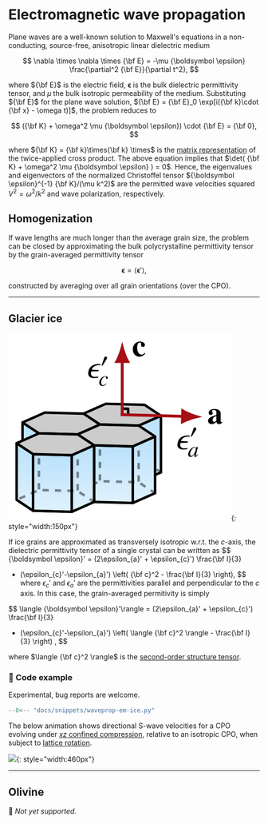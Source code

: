 # Electromagnetic wave propagation

Plane waves are a well-known solution to Maxwell's equations in a non-conducting, source-free, anisotropic linear dielectric medium

$$
\nabla \times \nabla \times {\bf E} = -\mu {\boldsymbol \epsilon} \frac{\partial^2 {\bf E}}{\partial t^2},
$$

<!--Note this can also be written as $\nabla^2 {\bf E} = \mu {\boldsymbol \epsilon} {\partial^2 {\bf E}}/{\partial t^2}$.-->
where ${\bf E}$ is the electric field, ${\boldsymbol \epsilon}$ is the bulk dielectric permittivity tensor, and $\mu$ the bulk isotropic permeability of the medium.
Substituting ${\bf E}$ for the plane wave solution, ${\bf E} = {\bf E}_0 \exp[i({\bf k}\cdot {\bf x} - \omega t)]$, the problem reduces to

$$
({\bf K} + \omega^2 \mu {\boldsymbol \epsilon}) \cdot {\bf E} = {\bf 0},
$$

where ${\bf K} = {\bf k}\times{\bf k} \times$ is the [matrix representation](https://en.wikipedia.org/wiki/Cross_product#Alternative_ways_to_compute) of the twice-applied cross product.
The above equation implies that $\det( {\bf K} + \omega^2 \mu {\boldsymbol \epsilon} ) = 0$. Hence, the eigenvalues and eigenvectors of the normalized Christoffel tensor ${\boldsymbol \epsilon}^{-1} {\bf K}/(\mu k^2)$ are the permitted wave velocities squared $V^2 = {\omega^2}/{k^2}$ and wave polarization, respectively.

## Homogenization 

If wave lengths are much longer than the average grain size, the problem can be closed by approximating the bulk polycrystalline permittivity tensor by the grain-averaged permittivity tensor

$${\boldsymbol \epsilon} = \langle {\boldsymbol \epsilon}' \rangle,$$
    
constructed by averaging over all grain orientations (over the CPO).

- - -

## Glacier ice

![](https://raw.githubusercontent.com/nicholasmr/specfab/main/images/tranisotropic/monoice-dielectric.png){: style="width:150px"}

If ice grains are approximated as transversely isotropic w.r.t. the $c$-axis, the dielectric permittivity tensor of a single crystal can be written as
$$
{\boldsymbol \epsilon}' =  (2\epsilon_{a}' + \epsilon_{c}') \frac{\bf I}{3}
+ (\epsilon_{c}'-\epsilon_{a}') \left( {\bf c}^2 - \frac{\bf I}{3} \right),
$$
where $\epsilon_{c}'$ and $\epsilon_{a}'$ are the permittivities parallel and perpendicular to the $c$ axis.
In this case, the grain-averaged permitivity is simply 

$$
\langle {\boldsymbol \epsilon}'\rangle = (2\epsilon_{a}' + \epsilon_{c}') \frac{\bf I}{3}
+ (\epsilon_{c}'-\epsilon_{a}') \left( \langle {\bf c}^2 \rangle - \frac{\bf I}{3} \right)
,
$$

where $\langle {\bf c}^2 \rangle$ is the [second-order structure tensor](cpo-structuretensors.md).

### 📝 Code example

Experimental, bug reports are welcome.


```python
--8<-- "docs/snippets/waveprop-em-ice.py"
```

The below animation shows directional S-wave velocities for a CPO evolving under [$xz$ confined compression](deformation-kinematics.md), relative to an isotropic CPO, when subject to [lattice rotation](fabdyn-LROT.md).

![](https://raw.githubusercontent.com/nicholasmr/specfab/main/demo/cube-crush-animation/S2-maps/S2-vi-EM.gif){: style="width:460px"}

- - -

## Olivine

🚧 *Not yet supported.*
